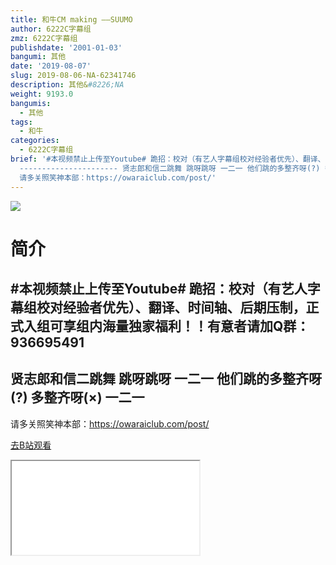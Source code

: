 ```yaml
---
title: 和牛CM making ——SUUMO
author: 6222C字幕组
zmz: 6222C字幕组
publishdate: '2001-01-03'
bangumi: 其他
date: '2019-08-07'
slug: 2019-08-06-NA-62341746
description: 其他&#8226;NA
weight: 9193.0
bangumis:
  - 其他
tags:
  - 和牛
categories:
  - 6222C字幕组
brief: '#本视频禁止上传至Youtube# 跪招：校对（有艺人字幕组校对经验者优先）、翻译、时间轴、后期压制，正式入组可享组内海量独家福利！！有意者请加Q群：936695491
  ---------------------- 贤志郎和信二跳舞 跳呀跳呀 一二一 他们跳的多整齐呀(?) 多整齐呀(×) 一二一 -----------------------
  请多关照笑神本部：https://owaraiclub.com/post/'
---
```

![](https://raw.githubusercontent.com/tcgriffith/owaraisite/master/static/tmpimg/be67a9a55d239a08aa1e9c297c2ea3e93e9b693a.jpg.480.jpg)
# 简介  
#本视频禁止上传至Youtube#
跪招：校对（有艺人字幕组校对经验者优先）、翻译、时间轴、后期压制，正式入组可享组内海量独家福利！！有意者请加Q群：936695491
----------------------
贤志郎和信二跳舞   跳呀跳呀   一二一
他们跳的多整齐呀(?)   多整齐呀(×)   一二一
-----------------------
请多关照笑神本部：https://owaraiclub.com/post/  

[去B站观看](https://www.bilibili.com/video/av62341746/)
<div class ="resp-container"><iframe class="testiframe" src="//player.bilibili.com/player.html?aid=62341746"", scrolling="no", allowfullscreen="true" > </iframe></div> 

